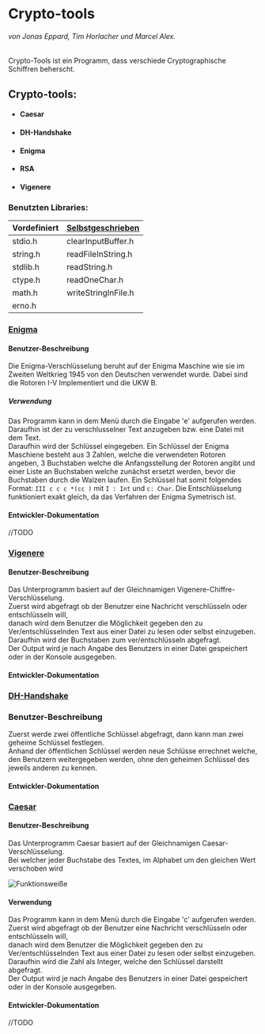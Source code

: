 # **Crypto-tools**
###### *von Jonas Eppard, Tim Horlacher und Marcel Alex.*

Crypto-Tools ist ein Programm, dass verschiede Cryptographische Schiffren beherscht.
## Crypto-tools:
* #### Caesar
* #### DH-Handshake
* #### Enigma 
* #### RSA
* #### Vigenere


### Benutzten Libraries: 
Vordefiniert | [Selbstgeschrieben]
------------ | -----------------
stdio.h      | clearInputBuffer.h
string.h     | readFileInString.h
stdlib.h     | readString.h
ctype.h      | readOneChar.h
math.h       | writeStringInFile.h
erno.h       |


### [Enigma]
#### Benutzer-Beschreibung
Die Enigma-Verschlüsselung beruht auf der Enigma Maschine wie sie im Zweiten Weltkrieg 1945 von den Deutschen 
verwendet wurde. Dabei sind die Rotoren I-V Implementiert und die UKW B.
##### Verwendung
Das Programm kann in dem Menü durch die Eingabe 'e' aufgerufen werden. \
Daraufhin ist der zu verschlusselner Text anzugeben bzw. eine Datei mit dem Text.\
Daraufhin wird der Schlüssel eingegeben. Ein Schlüssel der Enigma Maschiene besteht aus 3 Zahlen,
welche die verwendeten Rotoren angeben, 3 Buchstaben welche die Anfangsstellung der Rotoren angibt
und einer Liste an Buchstaben welche zunächst ersetzt werden, bevor die Buchstaben durch die Walzen laufen.
Ein Schlüssel hat somit folgendes Format: ```III c c c *(cc )``` mit ```I : Int``` und ```c: Char```.
Die Entschlüsselung funktioniert exakt gleich, da das Verfahren der Enigma Symetrisch ist.
#### Entwickler-Dokumentation
//TODO


### [Vigenere]
#### Benutzer-Beschreibung
Das Unterprogramm basiert auf der Gleichnamigen  Vigenere-Chiffre-Verschlüsselung.\
Zuerst wird abgefragt ob der Benutzer eine Nachricht verschlüsseln oder entschlüsseln will,\
danach wird dem Benutzer  die Möglichkeit gegeben den zu Ver/entschlüsselnden Text aus einer Datei zu lesen oder selbst einzugeben.\
Daraufhin wird der Buchstaben zum ver/entschlüsseln abgefragt.\
Der Output wird je nach Angabe des Benutzers in einer Datei gespeichert oder in der Konsole ausgegeben.

#### Entwickler-Dokumentation

### [DH-Handshake]
### Benutzer-Beschreibung
Zuerst werde zwei öffentliche Schlüssel abgefragt, dann kann man zwei geheime Schlüssel festlegen.\
Anhand der öffentlichen Schlüssel werden neue Schlüsse errechnet welche, \
den Benutzern weitergegeben werden,
ohne den geheimen Schlüssel des jeweils anderen zu kennen.


#### Entwickler-Dokumentation

### [Caesar]
#### Benutzer-Beschreibung
Das Unterprogramm Caesar basiert auf der Gleichnamigen Caesar-Verschlüsselung.\
Bei welcher jeder Buchstabe des Textes, im Alphabet um den gleichen Wert verschoben wird 

![Funktionsweiße](https://upload.wikimedia.org/wikipedia/commons/thumb/2/2b/Caesar3.svg/330px-Caesar3.svg.png)

#### Verwendung
Das Programm kann in dem Menü durch die Eingabe 'c' aufgerufen werden. \
Zuerst wird abgefragt ob der Benutzer eine Nachricht verschlüsseln oder entschlüsseln will,\
danach wird dem Benutzer  die Möglichkeit gegeben den zu Ver/entschlüsselnden Text aus einer Datei zu lesen oder selbst einzugeben.\
Daraufhin wird die Zahl als Integer, welche den Schlüssel darstellt abgefragt.\
Der Output wird je nach Angabe des Benutzers in einer Datei gespeichert oder in der Konsole ausgegeben.

#### Entwickler-Dokumentation
//TODO

[Selbstgeschrieben]:https://github.com/eintim/crypto-tools/tree/main/src/lib
[Enigma]:https://github.com/eintim/crypto-tools/blob/main/src/enigma/enigma.c
[Vigenere]:https://github.com/eintim/crypto-tools/blob/main/src/vigenere/vigenere.c
[DH-Handshake]:https://github.com/eintim/crypto-tools/blob/main/src/diffiehellman/diffiehellman.c
[Caesar]:https://github.com/eintim/crypto-tools/blob/main/src/caesar/caesar.c
          